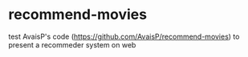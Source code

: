 # recommend-movies
test AvaisP's code (https://github.com/AvaisP/recommend-movies) to present a recommeder system on web

